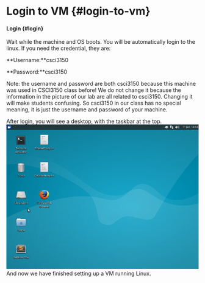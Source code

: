 # Login to VM {#login-to-vm}

#### Login {#login}

Wait while the machine and OS boots. You will be automatically login to the linux. If you need the credential, they are:

**Username:**csci3150

**Password:**csci3150

Note: the username and password are both csci3150 because this machine was used in CSCI3150 class before! We do not change it because the information in the picture of our lab are all related to csci3150. Changing it will make students confusing. So csci3150 in our class has no special meaning, it is just the username and password of your machine. 

After login, you will see a desktop, with the taskbar at the top.![](/assets/9.png)And now we have finished setting up a VM running Linux.
